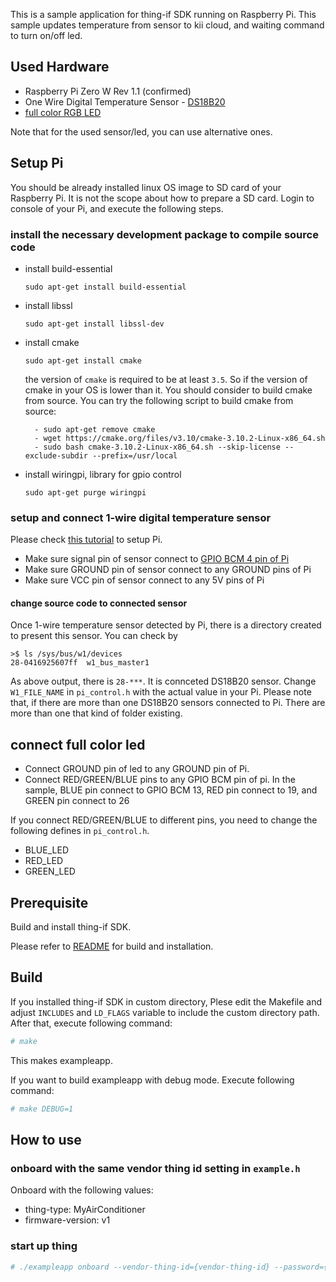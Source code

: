 This is a sample application for thing-if SDK running on Raspberry Pi.
This sample updates temperature from sensor to kii cloud, and waiting command to turn on/off led.
## Used Hardware
- Raspberry Pi Zero W Rev 1.1 (confirmed)
- One Wire Digital Temperature Sensor - [DS18B20](http://osoyoo.com/2017/05/27/ds18b20-temperature-sensor/)
- [full color RGB LED](http://osoyoo.com/2015/03/24/rgb-color-module-project/)

Note that for the used sensor/led, you can use alternative ones.

## Setup Pi
You should be already installed linux OS image to SD card of your Raspberry Pi. It is not the scope about how to prepare a SD card.
Login to console of your Pi, and execute the following steps.

### install the necessary development package to compile source code
- install build-essential
  ```
  sudo apt-get install build-essential
  ```
- install libssl
  ```
  sudo apt-get install libssl-dev
  ```
- install cmake
  ```
  sudo apt-get install cmake
  ```
  the version of `cmake` is required to be at least `3.5`. So if the version of cmake in your OS is lower than it. You should consider to build cmake from source. You can try the following script to build cmake from source:

  ```
    - sudo apt-get remove cmake
    - wget https://cmake.org/files/v3.10/cmake-3.10.2-Linux-x86_64.sh
    - sudo bash cmake-3.10.2-Linux-x86_64.sh --skip-license --exclude-subdir --prefix=/usr/local

  ```
- install wiringpi, library for gpio control
  ```
  sudo apt-get purge wiringpi
  ```

### setup and connect 1-wire digital temperature sensor
Please check [this tutorial](https://www.waveshare.com/wiki/Raspberry_Pi_Tutorial_Series:_1-Wire_DS18B20_Sensor) to setup Pi.
- Make sure signal pin of sensor connect to [GPIO BCM 4 pin of Pi](https://www.raspberrypi.org/documentation/usage/gpio/)
- Make sure GROUND pin of sensor connect to any GROUND pins of Pi
- Make sure VCC pin of sensor connect to any 5V pins of Pi

#### change source code to connected sensor
Once 1-wire temperature sensor detected by Pi, there is a directory created to present this sensor.
You can check by

```
>$ ls /sys/bus/w1/devices
28-0416925607ff  w1_bus_master1
```
As above output, there is `28-***`. It is connceted DS18B20 sensor. Change `W1_FILE_NAME` in `pi_control.h` with the actual value in your Pi.
Please note that, if there are more than one DS18B20 sensors connected to Pi. There are more than one that kind of folder existing.

## connect full color led
- Connect GROUND pin of led to any GROUND pin of Pi.
- Connect RED/GREEN/BLUE pins to any GPIO BCM pin of pi.
  In the sample, BLUE pin connect to GPIO BCM 13, RED pin connect to 19, and GREEN pin connect to 26

If you connect RED/GREEN/BLUE to different pins, you need to change the following defines in `pi_control.h`.
- BLUE_LED
- RED_LED
- GREEN_LED

## Prerequisite

Build and install thing-if SDK.

Please refer to [README](../README.mkd) for build and installation.

## Build

If you installed thing-if SDK in custom directory,
Plese edit the Makefile and adjust `INCLUDES` and `LD_FLAGS` variable
to include the custom directory path.
After that, execute following command:

```sh
# make
```

This makes exampleapp.

If you want to build exampleapp with debug mode. Execute following
command:

```sh
# make DEBUG=1
```

## How to use

### onboard with the same vendor thing id setting in `example.h`
Onboard with the following values:
- thing-type: MyAirConditioner
- firmware-version: v1

### start up thing
```sh
# ./exampleapp onboard --vendor-thing-id={vendor-thing-id} --password={password}
```